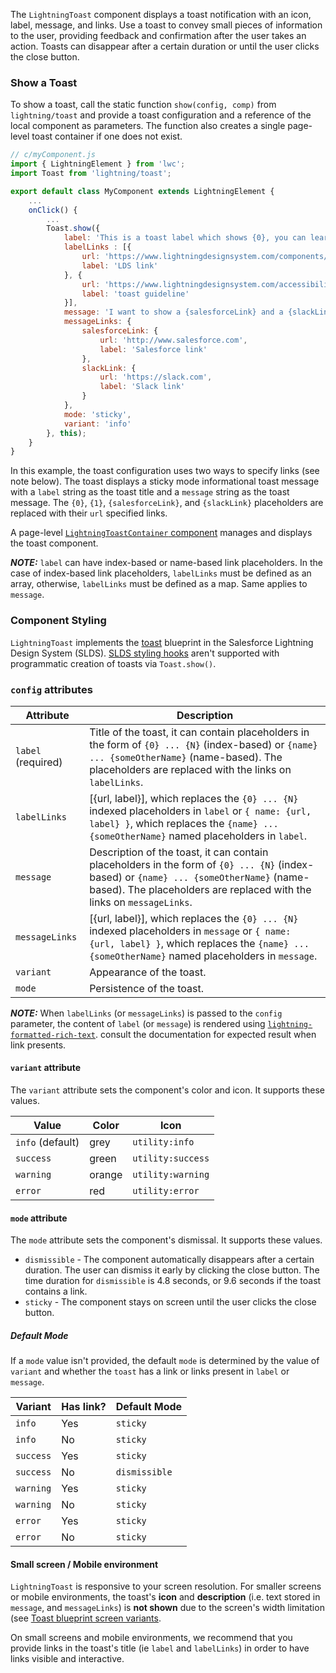 The `LightningToast` component displays a toast notification with an icon, label, message, and links. Use a toast to convey small pieces of information to the user, providing feedback and confirmation after the user takes an action. Toasts can disappear after a certain duration or until the user clicks the close button.

### Show a Toast

To show a toast, call the static function `show(config, comp)` from `lightning/toast` and provide a toast configuration and a reference of the local component as parameters.
The function also creates a single page-level toast container if one does not exist.

```javascript
// c/myComponent.js
import { LightningElement } from 'lwc';
import Toast from 'lightning/toast';

export default class MyComponent extends LightningElement {
    ...
    onClick() {
        ...
        Toast.show({
            label: 'This is a toast label which shows {0}, you can learn more about its accessibility from {1}',
            labelLinks : [{
                url: 'https://www.lightningdesignsystem.com/components/toast/',
                label: 'LDS link'
            }, {
                url: 'https://www.lightningdesignsystem.com/accessibility/guidelines/global-focus/#toasts',
                label: 'toast guideline'
            }],
            message: 'I want to show a {salesforceLink} and a {slackLink}',
            messageLinks: {
                salesforceLink: {
                    url: 'http://www.salesforce.com',
                    label: 'Salesforce link'
                },
                slackLink: {
                    url: 'https://slack.com',
                    label: 'Slack link'
                }
            },
            mode: 'sticky',
            variant: 'info'
        }, this);
    }
}
```
In this example, the toast configuration uses two ways to specify links (see note below). The toast displays a sticky mode informational toast message with a `label` string as the toast title and a `message` string as the toast message.  The `{0}`, `{1}`, `{salesforceLink}`, and `{slackLink}` placeholders are replaced with their `url` specified links.

A page-level [`LightningToastContainer` component](/docs/component-library/bundle/lightning-toast-container/documentation) manages and displays the toast component.

**_NOTE:_** `label` can have index-based or name-based link placeholders. In the case of index-based link placeholders, `labelLinks` must be defined as an array, otherwise, `labelLinks` must be defined as a map. Same applies to `message`.

### Component Styling

`LightningToast` implements the [toast](https://www.lightningdesignsystem.com/components/toast/) blueprint in the Salesforce Lightning Design System (SLDS). [SLDS styling hooks](https://www.lightningdesignsystem.com/components/toast/#Styling-Hooks-Overview) aren't supported with programmatic creation of toasts via `Toast.show()`.

### `config` attributes

 Attribute | Description  |
|----------| ------------ |
| `label` (required) | Title of the toast, it can contain placeholders in the form of `{0} ... {N}` (index-based) or `{name} ... {someOtherName}` (name-based). The placeholders are replaced with the links on `labelLinks`. |
| `labelLinks` | [{url, label}], which replaces the `{0} ... {N}` indexed placeholders in `label` or `{ name: {url, label} }`, which replaces the `{name} ... {someOtherName}` named placeholders in `label`. |
| `message` | Description of the toast, it can contain placeholders in the form of `{0} ... {N}` (index-based) or `{name} ... {someOtherName}` (name-based). The placeholders are replaced with the links on `messageLinks`. |
| `messageLinks` | [{url, label}], which replaces the `{0} ... {N}` indexed placeholders in `message` or `{ name: {url, label} }`, which replaces the `{name} ... {someOtherName}` named placeholders in `message`. |
| `variant` | Appearance of the toast. |
| `mode` | Persistence of the toast. |

**_NOTE:_**  When `labelLinks` (or `messageLinks`) is passed to the `config` parameter, the content of `label` (or `message`) is rendered using [`lightning-formatted-rich-text`](https://developer.salesforce.com/docs/component-library/bundle/lightning-formatted-rich-text/documentation). consult the documentation for expected result when link presents.

#### `variant` attribute

The `variant` attribute sets the component's color and icon. It supports these values.

| Value | Color | Icon |
| --- | --- | --- |
| `info` (default) | grey | `utility:info`|
| `success` | green | `utility:success`|
| `warning` | orange | `utility:warning`|
| `error` | red | `utility:error`|

#### `mode` attribute

The `mode` attribute sets the component's dismissal. It supports these values.
-   `dismissible` - The component automatically disappears after a certain duration. The user can dismiss it early by clicking the close button. The time duration for `dismissible` is 4.8 seconds, or 9.6 seconds if the toast contains a link.
-   `sticky` - The component stays on screen until the user clicks the close button.

##### Default Mode
If a `mode` value isn't provided, the default `mode` is determined by the value of `variant` and whether the `toast` has a link or links present in `label` or `message`.

| Variant | Has link? | Default Mode |
| --- | --- | --- |
| `info` | Yes| `sticky`|
| `info` | No | `sticky`|
| `success` | Yes | `sticky`|
| `success` | No | `dismissible`|
| `warning` | Yes | `sticky`|
| `warning` | No | `sticky`|
| `error` | Yes | `sticky`|
| `error` | No | `sticky`|

#### Small screen / Mobile environment

`LightningToast` is responsive to your screen resolution. For smaller screens or mobile environments, the toast's **icon** and **description** (i.e. text stored in `message`, and `messageLinks`) is **not shown** due to the screen's width limitation (see [Toast blueprint screen variants](https://www.lightningdesignsystem.com/guidelines/messaging/components/toasts/#flavor-variants-screen).

On small screens and mobile environments, we recommend that you provide links in the toast's title (ie `label` and `labelLinks`) in order to have links visible and interactive.
